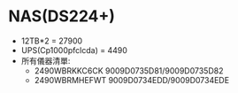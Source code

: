 # NAS(DS224+)
+ 12TB*2 = 27900
+ UPS(Cp1000pfclcda) = 4490 
+ 所有儀器清單:
  + 2490WBRKKC6CK 9009D0735D81/9009D0735D82
  + 2490WBRMHEFWT 9009D0734EDD/9009D0734EDE
